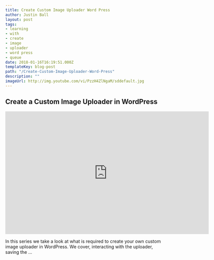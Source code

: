 ```yaml
---
title: Create Custom Image Uploader Word Press
author: Justin Ball
layout: post
tags:
- learning
- with
- create
- image
- uploader
- word press
- queue
date: 2018-01-16T16:19:51.000Z
templateKey: blog-post
path: "/Create-Custom-Image-Uploader-Word-Press"
description: ""
imageUrl: http://img.youtube.com/vi/PzzH4ZlNgaM/sddefault.jpg
---
```


<div id="PLIjMj0-5C8TJYSkKnUyHH1VXlIpvZXOMT" class="youtube-playlist">
  <h2 class="youtube-title">Create a Custom Image Uploader in WordPress</h2>
  <iframe src="https://www.youtube.com/embed/list=PLIjMj0-5C8TJYSkKnUyHH1VXlIpvZXOMT" frameborder="0" width="640" height="385" allowfullscreen>
    <p>Your browser does not support iframes.</p>
  </iframe>
  <p class="youtube-description">In this series we take a look at what is required to create your own custom image uploader in WordPress. We cover, interacting with the uploader, saving the ...</p>
</div>